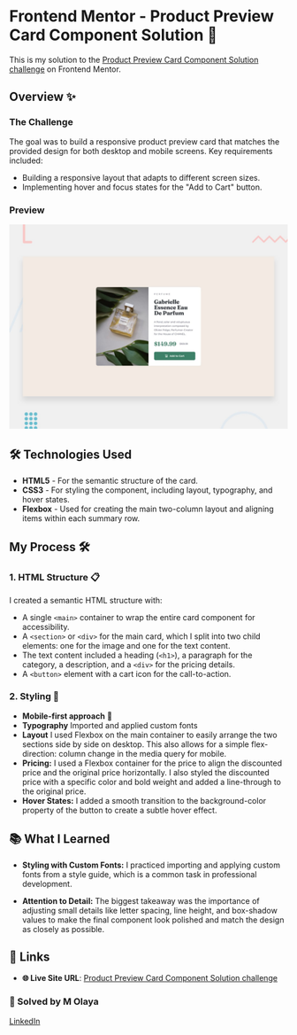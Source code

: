 # Frontend Mentor - Product Preview Card Component Solution 🔗
This is my solution to the [Product Preview Card Component Solution challenge](https://) on Frontend Mentor.

## Overview ✨

### The Challenge

The goal was to build a responsive product preview card that matches the provided design for both desktop and mobile screens. Key requirements included:

- Building a responsive layout that adapts to different screen sizes.
- Implementing hover and focus states for the "Add to Cart" button.

### Preview

![Screenshot](./images/preview.jpg) 

## 🛠️ Technologies Used
- **HTML5** - For the semantic structure of the card.
- **CSS3** - For styling the component, including layout, typography, and hover states.
- **Flexbox** - Used for creating the main two-column layout and aligning items within each summary row.

## My Process 🛠️
### 1. HTML Structure 📋
I created a semantic HTML structure with:

- A single `<main>` container to wrap the entire card component for accessibility.
- A `<section>` or `<div>` for the main card, which I split into two child elements: one for the image and one for the text content.
- The text content included a heading (`<h1>`), a paragraph for the category, a description, and a `<div>` for the pricing details.
- A `<button>` element with a cart icon for the call-to-action.

### 2. Styling 🎨
- **Mobile-first approach** 📱
- **Typography** Imported and applied custom fonts
- **Layout**  I used Flexbox on the main container to easily arrange the two sections side by side on desktop. This also allows for a simple flex-direction: column change in the media query for mobile.
- **Pricing:** I used a Flexbox container for the price to align the discounted price and the original price horizontally. I also styled the discounted price with a specific color and bold weight and added a line-through to the original price.
- **Hover States:** I added a smooth transition to the background-color property of the button to create a subtle hover effect.

## 📚 What I Learned

- **Styling with Custom Fonts:** I practiced importing and applying custom fonts from a style guide, which is a common task in professional development.

- **Attention to Detail:** The biggest takeaway was the importance of adjusting small details like letter spacing, line height, and box-shadow values to make the final component look polished and match the design as closely as possible.


## 🔗 Links
- **🌐 Live Site URL**: [Product Preview Card Component Solution challenge](https://)

### **👥 Solved by M Olaya** 
<a href="https://www.linkedin.com/in/molaya">LinkedIn</a> 
